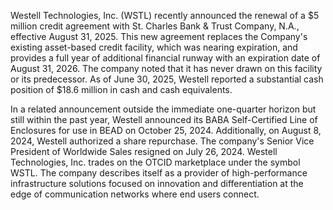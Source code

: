 Westell Technologies, Inc. (WSTL) recently announced the renewal of a $5 million credit agreement with St. Charles Bank & Trust Company, N.A., effective August 31, 2025. This new agreement replaces the Company's existing asset-based credit facility, which was nearing expiration, and provides a full year of additional financial runway with an expiration date of August 31, 2026. The company noted that it has never drawn on this facility or its predecessor. As of June 30, 2025, Westell reported a substantial cash position of $18.6 million in cash and cash equivalents.

In a related announcement outside the immediate one-quarter horizon but still within the past year, Westell announced its BABA Self-Certified Line of Enclosures for use in BEAD on October 25, 2024. Additionally, on August 8, 2024, Westell authorized a share repurchase. The company's Senior Vice President of Worldwide Sales resigned on July 26, 2024. Westell Technologies, Inc. trades on the OTCID marketplace under the symbol WSTL. The company describes itself as a provider of high-performance infrastructure solutions focused on innovation and differentiation at the edge of communication networks where end users connect.